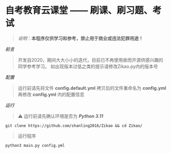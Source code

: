 # 自考教育云课堂 —— 刷课、刷习题、考试

> *说明*：**本程序仅供学习和参考，禁止用于商业或违法犯罪用途！**

*前言*

> 开发自2020，期间大大小小的迭代，目前已不再使用故而开源供感兴趣的同学参考学习。
> 如出现版本过低之类的提示请修改Zikao.py内的版本号



*配置*

> 运行前请先将文件 **config.default.yml** 拷贝后的文件重命名为 **config.yml**
> 再修改 **config.yml** 内的配置信息



*运行*

> ⚠️  运行前请先确认环境是否为 ***Python 3.11***

```shell
git clone https://github.com/shanling2016/Zikao && cd Zikao/
```

> 运行程序

```shell
python3 main.py config.yml
```